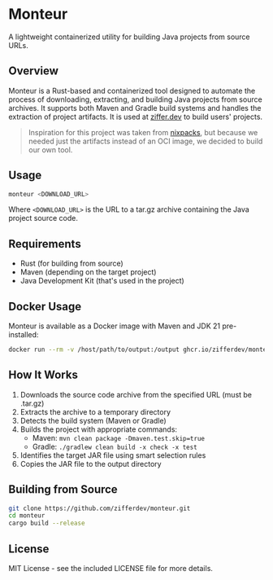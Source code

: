 # Monteur

A lightweight containerized utility for building Java projects from source URLs.

## Overview

Monteur is a Rust-based and containerized tool designed to automate the process of downloading, extracting, and building Java projects from source archives. It supports both Maven and Gradle build systems and handles the extraction of project artifacts. It is used at [ziffer.dev](https://ziffer.dev) to build users' projects.

> Inspiration for this project was taken from [nixpacks](https://nixpacks.com), but because we needed just the artifacts instead of an OCI image, we decided to build our own tool.

## Usage

```bash
monteur <DOWNLOAD_URL>
```

Where `<DOWNLOAD_URL>` is the URL to a tar.gz archive containing the Java project source code.

## Requirements

- Rust (for building from source)
- Maven (depending on the target project)
- Java Development Kit (that's used in the project)

## Docker Usage

Monteur is available as a Docker image with Maven and JDK 21 pre-installed:

```bash
docker run --rm -v /host/path/to/output:/output ghcr.io/zifferdev/monteur:latest <DOWNLOAD_URL>
```

## How It Works

1. Downloads the source code archive from the specified URL (must be .tar.gz)
2. Extracts the archive to a temporary directory
3. Detects the build system (Maven or Gradle)
4. Builds the project with appropriate commands:
   - Maven: `mvn clean package -Dmaven.test.skip=true`
   - Gradle: `./gradlew clean build -x check -x test`
5. Identifies the target JAR file using smart selection rules
6. Copies the JAR file to the output directory

## Building from Source

```bash
git clone https://github.com/zifferdev/monteur.git
cd monteur
cargo build --release
```

## License

MIT License - see the included LICENSE file for more details.
